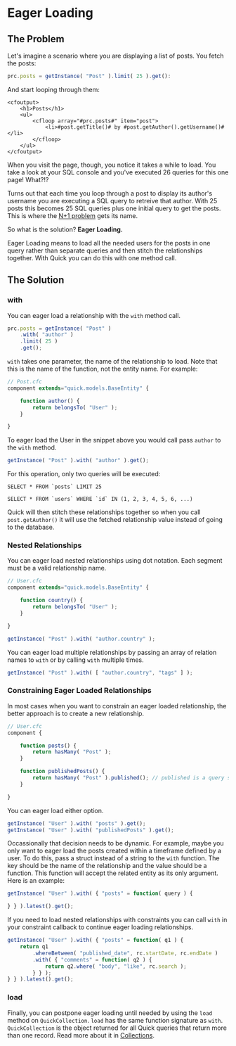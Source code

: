 # Eager Loading

## The Problem

Let's imagine a scenario where you are displaying a list of posts. You fetch the posts:

```javascript
prc.posts = getInstance( "Post" ).limit( 25 ).get():
```

And start looping through them:

```markup
<cfoutput>
    <h1>Posts</h1>
    <ul>
        <cfloop array="#prc.posts#" item="post">
            <li>#post.getTitle()# by #post.getAuthor().getUsername()#</li>
        </cfloop>
    </ul>
</cfoutput>
```

When you visit the page, though, you notice it takes a while to load. You take a look at your SQL console and you've executed 26 queries for this one page! What?!?

Turns out that each time you loop through a post to display its author's username you are executing a SQL query to retreive that author. With 25 posts this becomes 25 SQL queries plus one initial query to get the posts. This is where the [N+1 problem](https://stackoverflow.com/questions/97197/what-is-n1-select-query-issue) gets its name.

So what is the solution? **Eager Loading.**

Eager Loading means to load all the needed users for the posts in one query rather than separate queries and then stitch the relationships together. With Quick you can do this with one method call.

## The Solution

### with

You can eager load a relationship with the `with` method call.

```javascript
prc.posts = getInstance( "Post" )
    .with( "author" )
    .limit( 25 )
    .get();
```

`with` takes one parameter, the name of the relationship to load. Note that this is the name of the function, not the entity name. For example:

```javascript
// Post.cfc
component extends="quick.models.BaseEntity" {

    function author() {
        return belongsTo( "User" );
    }

}
```

To eager load the User in the snippet above you would call pass `author` to the `with` method.

```javascript
getInstance( "Post" ).with( "author" ).get();
```

For this operation, only two queries will be executed:

```
SELECT * FROM `posts` LIMIT 25

SELECT * FROM `users` WHERE `id` IN (1, 2, 3, 4, 5, 6, ...)
```

Quick will then stitch these relationships together so when you call `post.getAuthor()` it will use the fetched relationship value instead of going to the database.

### Nested Relationships

You can eager load nested relationships using dot notation. Each segment must be a valid relationship name.

```javascript
// User.cfc
component extends="quick.models.BaseEntity" {

    function country() {
        return belongsTo( "User" );
    }

}
```

```javascript
getInstance( "Post" ).with( "author.country" );
```

You can eager load multiple relationships by passing an array of relation names to `with` or by calling `with` multiple times.

```javascript
getInstance( "Post" ).with( [ "author.country", "tags" ] );
```

### Constraining Eager Loaded Relationships

In most cases when you want to constrain an eager loaded relationship, the better approach is to create a new relationship.

```javascript
// User.cfc
component {

    function posts() {
        return hasMany( "Post" );
    }

    function publishedPosts() {
        return hasMany( "Post" ).published(); // published is a query scope on Post
    }

}
```

You can eager load either option.

```javascript
getInstance( "User" ).with( "posts" ).get();
getInstance( "User" ).with( "publishedPosts" ).get();
```

Occassionally that decision needs to be dynamic. For example, maybe you only want to eager load the posts created within a timeframe defined by a user. To do this, pass a struct instead of a string to the `with` function. The key should be the name of the relationship and the value should be a function. This function will accept the related entity as its only argument. Here is an example:

```javascript
getInstance( "User" ).with( { "posts" = function( query ) {

} } ).latest().get();
```

If you need to load nested relationships with constraints you can call `with` in your constraint callback to continue eager loading relationships.

```javascript
getInstance( "User" ).with( { "posts" = function( q1 ) {
    return q1
        .whereBetween( "published_date", rc.startDate, rc.endDate )
        .with( { "comments" = function( q2 ) {
            return q2.where( "body", "like", rc.search );
        } } );
} } ).latest().get();
```

### load

Finally, you can postpone eager loading until needed by using the `load` method on `QuickCollection`. `load` has the same function signature as `with`. `QuickCollection` is the object returned for all Quick queries that return more than one record. Read more about it in [Collections](../collections.md).
